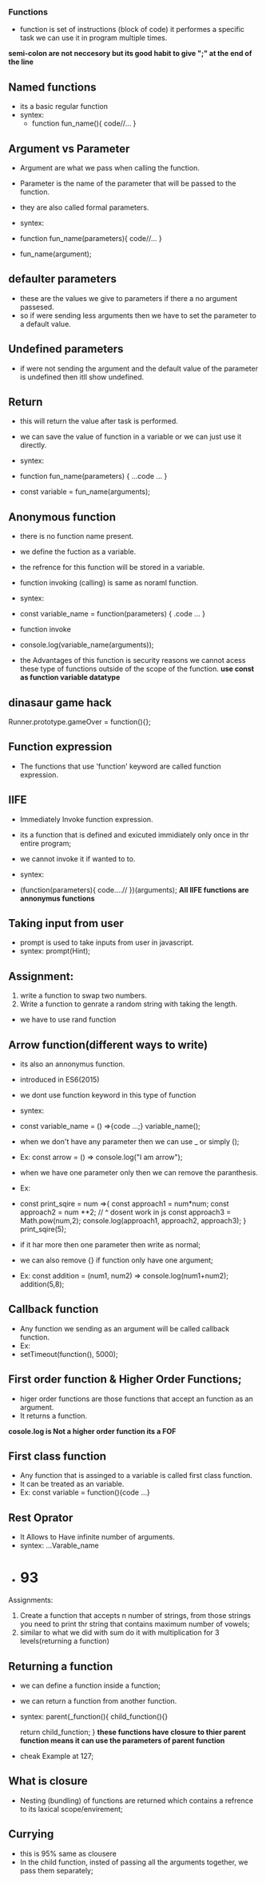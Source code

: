 
### Functions
- function is set of instructions (block of code) it performes a specific task we can use it in program multiple times.

**semi-colon are not neccesory but its good habit to give ";" at the end of the line**

## Named functions
- its a basic regular function
- syntex:
  - function fun_name(){
    code//...
  }

## Argument vs Parameter
- Argument are what we pass when calling the function.
- Parameter is the name of the parameter that will be passed to the function.
- they are also called formal parameters.

- syntex:
 - function fun_name(parameters){
    code//...
 }
- fun_name(argument);

## defaulter parameters
- these are the values we give to parameters if there a no argument passesed.
- so if were sending less arguments then we have to set the parameter to a default value.

## Undefined parameters
- if were not sending the argument and the default value of the parameter is undefined then itll show undefined.

## Return 
- this will return the value after task is performed.
- we can save the value of function in a variable or we can just use it directly.

- syntex:
 - function fun_name(parameters) { ...code ... }
 - const variable = fun_name(arguments);

##  Anonymous function
- there is no function name present.
- we define the fuction as a variable.
- the refrence for this function will be stored in a variable.
- function invoking (calling) is same as noraml function.

- syntex:
 - const variable_name = function(parameters) { .code ... }
 - function invoke
 - console.log(variable_name(arguments));

- the Advantages of this function is security reasons we cannot acess these type of functions outside of the scope of the function.
**use const as function variable datatype**

## dinasaur game hack
Runner.prototype.gameOver = function(){};

## Function expression
- The functions that use 'function' keyword are called function expression.

## IIFE 
- Immediately Invoke function expression.
- its a function that is defined and exicuted immidiately only once in thr entire program;
- we cannot invoke it if wanted to to.

- syntex: 
 - (function(parameters){
    code....//
 })(arguments);
**All IIFE functions are annonymus functions**

## Taking input from user
- prompt is used to take inputs from user in javascript.
- syntex: prompt(Hint);

## Assignment:
1. write a function to swap two numbers.
2. Write a function to genrate a random string with taking the length.
- we have to use rand function

## Arrow function(different ways to write)
- its also an annonymus function.
- introduced in ES6(2015)
- we dont use function keyword in this type of function
- syntex:
 - const variable_name = () =>{code ...;}
 variable_name();

- when we don't have any parameter then we can use _ or simply ();
- Ex: const arrow = () => console.log("I am arrow");

- when we have one parameter only then we can remove the paranthesis.
- Ex:
 - const print_sqire = num =>{
    const approach1 = num*num;
    const approach2 = num **2;  // ^ dosent work in js
    const approach3 = Math.pow(num,2);
    console.log(approach1, approach2, approach3);
  }
 print_sqire(5);

- if it har more then one parameter then write as normal;
- we can also remove {} if function only have one argument;
- Ex: 
 const addition = (num1, num2) => console.log(num1+num2);
 addition(5,8);

## Callback function
- Any function we sending as an argument will be called callback function.
- Ex:
 - setTimeout(function(), 5000);  


## First order function & Higher Order Functions;
- higer order functions are those functions that accept an function as an argument.
- It returns a function.

**cosole.log is Not a higher order function its a FOF**

## First class function
- Any function that is assinged to a variable is called first class function.
- It can be treated as an variable.
- Ex: const variable = function(){code ...}

## Rest Oprator
- It Allows to Have infinite number of arguments.
- syntex: ...Varable_name
- # 93

Assignments:
1. Create a function that accepts n number of strings, from those strings you need to print thr string that contains maximum number of vowels;
2. similar to what we did with sum do it with multiplication for 3 levels(returning a function)

## Returning a function
- we can define a function inside a function;
- we can return a function from another function.
- syntex: parent{_function(){
  child_function(){}

  return child_function;
}
**these functions have closure to thier parent function means it can use the parameters of parent function**

- cheak Example at 127;

## What is closure
- Nesting (bundling) of functions are returned which contains a refrence to its laxical scope/envirement;

## Currying
- this is 95% same as clousere
- In the child function, insted of passing all the arguments together, we pass them separately;